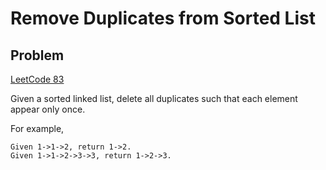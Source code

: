 Remove Duplicates from Sorted List
===


Problem
-------
[LeetCode 83](https://oj.leetcode.com/problems/remove-duplicates-from-sorted-list/)

Given a sorted linked list, delete all duplicates such that each element appear only once.

For example,

    Given 1->1->2, return 1->2.
    Given 1->1->2->3->3, return 1->2->3.
